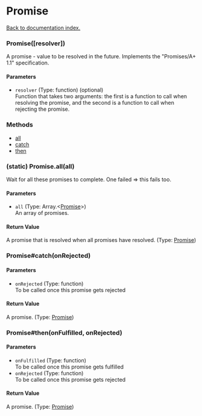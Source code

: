 # Promise

[Back to documentation index.](index.md)

### Promise([resolver]) <a id='Promise'></a>

A promise - value to be resolved in the future.
Implements the "Promises/A+ 1.1" specification.

#### Parameters

* `resolver` (Type: function) (optional)<br>
    Function that takes two arguments: the first is a function to call when resolving the promise, and the second is a function to call when rejecting the promise.

### Methods

* [all](#Promise.all)
* [catch](#Promise_catch)
* [then](#Promise_then)

### (static) Promise.all(all) <a id='Promise.all'></a>

Wait for all these promises to complete. One failed => this fails too.

#### Parameters

* `all` (Type: Array.&lt;<a href="Promise.md">Promise</a>>)<br>
    An array of promises.

#### Return Value

A promise that is resolved when all promises have resolved. (Type: <a href="Promise.md">Promise</a>)

### Promise#catch(onRejected) <a id='Promise_catch'></a>

#### Parameters

* `onRejected` (Type: function)<br>
    To be called once this promise gets rejected

#### Return Value

A promise. (Type: <a href="Promise.md">Promise</a>)

### Promise#then(onFulfilled, onRejected) <a id='Promise_then'></a>

#### Parameters

* `onFulfilled` (Type: function)<br>
    To be called once this promise gets fulfilled
* `onRejected` (Type: function)<br>
    To be called once this promise gets rejected

#### Return Value

A promise. (Type: <a href="Promise.md">Promise</a>)
